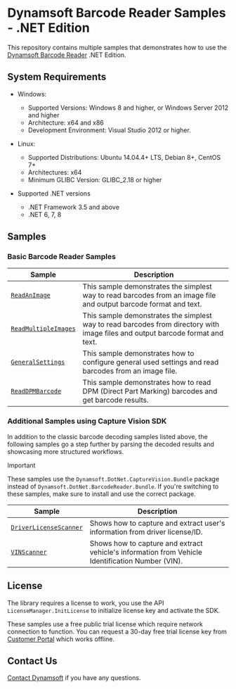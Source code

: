 # Dynamsoft Barcode Reader Samples - .NET Edition

This repository contains multiple samples that demonstrates how to use the <a href="https://www.dynamsoft.com/barcode-reader/overview/" target="_blank">Dynamsoft Barcode Reader</a> .NET Edition.

## System Requirements

- Windows:
  - Supported Versions: Windows 8 and higher, or Windows Server 2012 and higher
  - Architecture: x64 and x86
  - Development Environment: Visual Studio 2012 or higher.

- Linux:
  - Supported Distributions: Ubuntu 14.04.4+ LTS, Debian 8+, CentOS 7+
  - Architectures: x64
  - Minimum GLIBC Version: GLIBC_2.18 or higher

- Supported .NET versions
  - .NET Framework 3.5 and above
  - .NET 6, 7, 8

## Samples

### Basic Barcode Reader Samples

| Sample | Description |
|---|---|
| [`ReadAnImage`](Samples/HelloWorld/ReadAnImage) | This sample demonstrates the simplest way to read barcodes from an image file and output barcode format and text. |
| [`ReadMultipleImages`](Samples/HelloWorld/ReadMultipleImages) | This sample demonstrates the simplest way to read barcodes from directory with image files and output barcode format and text. |
| [`GeneralSettings`](Samples/GeneralSettings) | This sample demonstrates how to configure general used settings and read barcodes from an image file. |
| [`ReadDPMBarcode`](Samples/ReadDPMBarcode) | This sample demonstrates how to read DPM (Direct Part Marking) barcodes and get barcode results. |

### Additional Samples using Capture Vision SDK

In addition to the classic barcode decoding samples listed above, the following samples go a step further by parsing the decoded results and showcasing more structured workflows.

> [!IMPORTANT]
> These samples use the `Dynamsoft.DotNet.CaptureVision.Bundle` package instead of `Dynamsoft.DotNet.BarcodeReader.Bundle`. If you're switching to these samples, make sure to install and use the correct package.

| Sample | Description |
| --- | --- |
| [`DriverLicenseScanner`](https://github.com/Dynamsoft/capture-vision-dotnet-samples/blob/main/Samples/DriverLicenseScanner) | Shows how to capture and extract user's information from driver license/ID. |
| [`VINScanner`](https://github.com/Dynamsoft/capture-vision-dotnet-samples/blob/main/Samples/VINScanner) | Shows how to capture and extract vehicle's information from Vehicle Identification Number (VIN). |

## License

The library requires a license to work, you use the API `LicenseManager.InitLicense` to initialize license key and activate the SDK.

These samples use a free public trial license which require network connection to function. You can request a 30-day free trial license key from <a href="https://www.dynamsoft.com/customer/license/trialLicense?product=dbr&utm_source=github&package=dotnet" target="_blank">Customer Portal</a> which works offline.

## Contact Us

<a href="https://www.dynamsoft.com/company/contact/">Contact Dynamsoft</a> if you have any questions.
